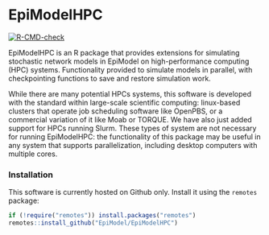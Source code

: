 EpiModelHPC
================
  <!-- badges: start -->
  [![R-CMD-check](https://github.com/EpiModel/EpiModelHPC/workflows/R-CMD-check/badge.svg)](https://github.com/EpiModel/EpiModelHPC/actions)
  <!-- badges: end -->

EpiModelHPC is an R package that provides extensions for simulating stochastic network models in EpiModel on high-performance computing (HPC) systems. Functionality provided to simulate models in parallel, with checkpointing functions to save and restore simulation work.

While there are many potential HPCs systems, this software is developed with the standard within large-scale scientific computing: linux-based clusters that operate job scheduling software like OpenPBS, or a commercial variation of it like Moab or TORQUE. We have also just added support for HPCs running Slurm. These types of system are not necessary for running EpiModelHPC: the functionality of this package may be useful in any system that supports parallelization, including desktop computers with multiple cores.

### Installation
This software is currently hosted on Github only. Install it using the `remotes` package:
```r
if (!require("remotes")) install.packages("remotes")
remotes::install_github("EpiModel/EpiModelHPC")
```
